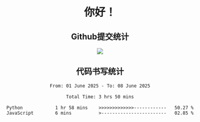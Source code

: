 <div align="center">
<h1>你好！</h1>

<h2>Github提交统计</h2>
<a href="https://github.com/ikun0014">
    <img src="https://github-readme-stats.vercel.app/api?username=ikun0014&include_all_commits=true&count_private=true&locale=cn&show_icons=true&bg_color=0,EC6C6C,FFD479,FFFC79,73FA79,73FDFF,D783FF"/>
  </a>
</div>

<div align="center">
<h2>代码书写统计</h2>
  
<!--START_SECTION:waka-->

```txt
From: 01 June 2025 - To: 08 June 2025

Total Time: 3 hrs 50 mins

Python            1 hr 58 mins    >>>>>>>>>>>>>------------   50.27 %
JavaScript        6 mins          >------------------------   02.85 %
```

<!--END_SECTION:waka-->

</div>
